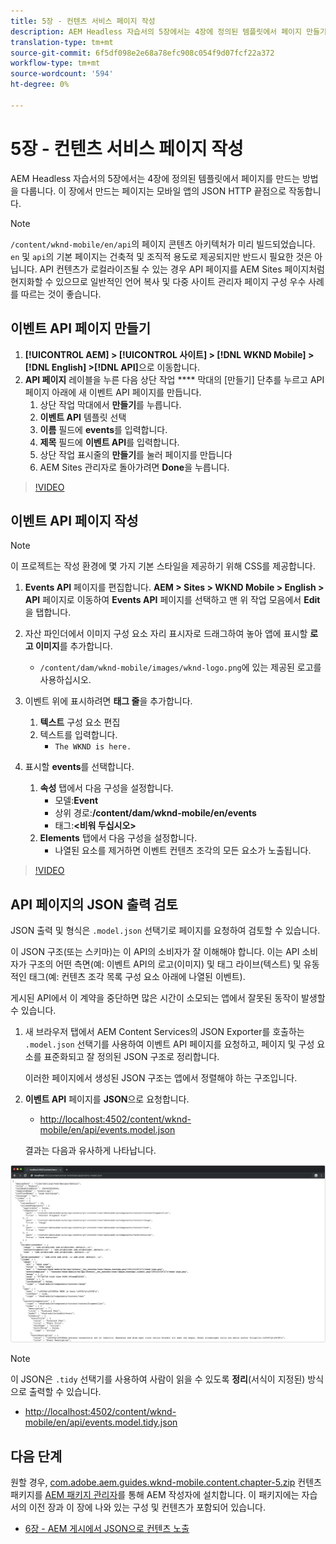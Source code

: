 ```yaml
---
title: 5장 - 컨텐츠 서비스 페이지 작성
description: AEM Headless 자습서의 5장에서는 4장에 정의된 템플릿에서 페이지 만들기를 다룹니다. 이러한 페이지는 JSON HTTP 끝점으로 작동합니다.
translation-type: tm+mt
source-git-commit: 6f5df098e2e68a78efc908c054f9d07fcf22a372
workflow-type: tm+mt
source-wordcount: '594'
ht-degree: 0%

---
```



# 5장 - 컨텐츠 서비스 페이지 작성

AEM Headless 자습서의 5장에서는 4장에 정의된 템플릿에서 페이지를 만드는 방법을 다룹니다. 이 장에서 만드는 페이지는 모바일 앱의 JSON HTTP 끝점으로 작동합니다.

>[!NOTE]
>
> `/content/wknd-mobile/en/api`의 페이지 콘텐츠 아키텍처가 미리 빌드되었습니다. `en` 및 `api`의 기본 페이지는 건축적 및 조직적 용도로 제공되지만 반드시 필요한 것은 아닙니다. API 컨텐츠가 로컬라이즈될 수 있는 경우 API 페이지를 AEM Sites 페이지처럼 현지화할 수 있으므로 일반적인 언어 복사 및 다중 사이트 관리자 페이지 구성 우수 사례를 따르는 것이 좋습니다.

## 이벤트 API 페이지 만들기

1. **[!UICONTROL AEM] > [!UICONTROL 사이트] > [!DNL WKND Mobile] > [!DNL English] >[!DNL API]**&#x200B;으로 이동합니다.
1. **API 페이지** 레이블을 누른 다음 상단 작업  **** 막대의 [만들기] 단추를 누르고 API 페이지 아래에 새 이벤트 API 페이지를 만듭니다.
   1. 상단 작업 막대에서 **만들기**&#x200B;를 누릅니다.
   1. **이벤트 API** 템플릿 선택
   1. **이름** 필드에 **events**&#x200B;를 입력합니다.
   1. **제목** 필드에 **이벤트 API**&#x200B;를 입력합니다.
   1. 상단 작업 표시줄의 **만들기**&#x200B;를 눌러 페이지를 만듭니다
   1. AEM Sites 관리자로 돌아가려면 **Done**&#x200B;을 누릅니다.

>[!VIDEO](https://video.tv.adobe.com/v/28340/?quality=12&learn=on)

## 이벤트 API 페이지 작성

>[!NOTE]
>
> 이 프로젝트는 작성 환경에 몇 가지 기본 스타일을 제공하기 위해 CSS를 제공합니다.

1. **Events API** 페이지를 편집합니다. **AEM > Sites > WKND Mobile > English > API** 페이지로 이동하여 **Events API** 페이지를 선택하고 맨 위 작업 모음에서 **Edit**&#x200B;을 탭합니다.
1. 자산 파인더에서 이미지 구성 요소 자리 표시자로 드래그하여 놓아 앱에 표시할 **로고 이미지**&#x200B;를 추가합니다.
   * `/content/dam/wknd-mobile/images/wknd-logo.png`에 있는 제공된 로고를 사용하십시오.

1. 이벤트 위에 표시하려면 **태그 줄**&#x200B;을 추가합니다.
   1. **텍스트** 구성 요소 편집
   1. 텍스트를 입력합니다.
      * `The WKND is here.`

1. 표시할 **events**&#x200B;를 선택합니다.
   1. **속성** 탭에서 다음 구성을 설정합니다.
      * 모델:**Event**
      * 상위 경로:**/content/dam/wknd-mobile/en/events**
      * 태그:**&lt;비워 두십시오>**
   1. **Elements** 탭에서 다음 구성을 설정합니다.
      * 나열된 요소를 제거하면 이벤트 컨텐츠 조각의 모든 요소가 노출됩니다.

>[!VIDEO](https://video.tv.adobe.com/v/28339/?quality=12&learn=on)

## API 페이지의 JSON 출력 검토

JSON 출력 및 형식은 `.model.json` 선택기로 페이지를 요청하여 검토할 수 있습니다.

이 JSON 구조(또는 스키마)는 이 API의 소비자가 잘 이해해야 합니다. 이는 API 소비자가 구조의 어떤 측면(예: 이벤트 API의 로고(이미지) 및 태그 라이브(텍스트) 및 유동적인 태그(예: 컨텐츠 조각 목록 구성 요소 아래에 나열된 이벤트).

게시된 API에서 이 계약을 중단하면 많은 시간이 소모되는 앱에서 잘못된 동작이 발생할 수 있습니다.

1. 새 브라우저 탭에서 AEM Content Services의 JSON Exporter를 호출하는 `.model.json` 선택기를 사용하여 이벤트 API 페이지를 요청하고, 페이지 및 구성 요소를 표준화되고 잘 정의된 JSON 구조로 정리합니다.

   이러한 페이지에서 생성된 JSON 구조는 앱에서 정렬해야 하는 구조입니다.

1. **이벤트 API** 페이지를 **JSON**&#x200B;으로 요청합니다.

   * [http://localhost:4502/content/wknd-mobile/en/api/events.model.json](http://localhost:4502/content/wknd-mobile/en/api/events.model.tidy.json)

   결과는 다음과 유사하게 나타납니다.

![AEM Content Services JSON 출력](assets/chapter-5/json-output.png)

>[!NOTE]
>
> 이 JSON은 `.tidy` 선택기를 사용하여 사람이 읽을 수 있도록 **정리**(서식이 지정된) 방식으로 출력할 수 있습니다.
> * [http://localhost:4502/content/wknd-mobile/en/api/events.model.tidy.json](http://localhost:4502/content/wknd-mobile/en/api/events.model.tidy.json)


## 다음 단계

원할 경우, [com.adobe.aem.guides.wknd-mobile.content.chapter-5.zip](https://github.com/adobe/aem-guides-wknd-mobile/releases/latest) 컨텐츠 패키지를 [AEM 패키지 관리자](http://localhost:4502/crx/packmgr/index.jsp)를 통해 AEM 작성자에 설치합니다. 이 패키지에는 자습서의 이전 장과 이 장에 나와 있는 구성 및 컨텐츠가 포함되어 있습니다.

* [6장 - AEM 게시에서 JSON으로 컨텐츠 노출](./chapter-6.md)
